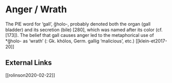 # Anger / Wrath


The PIE word for ‘gall’, g̑holo-, probably denoted both the organ (gall bladder) and its secretion (bile) [280], which was named after its color (cf. [173]). The belief that gall causes anger led to the metaphorical use of *g̑holo- as ‘wrath’ (: Gk. khólos, Germ. gallig ‘malicious’, etc.) [[klein-et2017-20]]

## External Links
[[rolinson2020-02-22]]